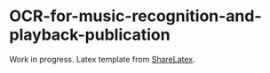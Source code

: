 # OCR-for-music-recognition-and-playback-publication
Work in progress. Latex template from [ShareLatex](https://www.sharelatex.com/).
